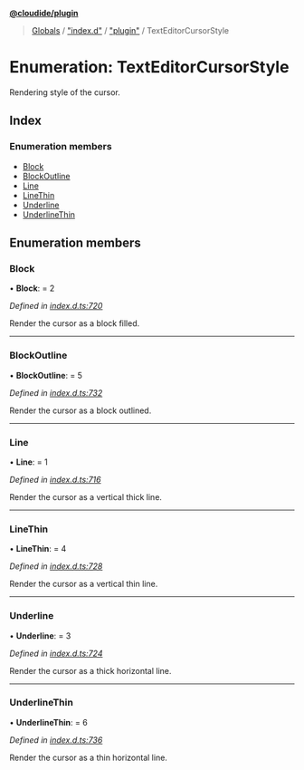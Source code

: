 **[@cloudide/plugin](../README.md)**

> [Globals](../README.md) / ["index.d"](../modules/_index_d_.md) / ["plugin"](../modules/_index_d_._plugin_.md) / TextEditorCursorStyle

# Enumeration: TextEditorCursorStyle

Rendering style of the cursor.

## Index

### Enumeration members

* [Block](_index_d_._plugin_.texteditorcursorstyle.md#block)
* [BlockOutline](_index_d_._plugin_.texteditorcursorstyle.md#blockoutline)
* [Line](_index_d_._plugin_.texteditorcursorstyle.md#line)
* [LineThin](_index_d_._plugin_.texteditorcursorstyle.md#linethin)
* [Underline](_index_d_._plugin_.texteditorcursorstyle.md#underline)
* [UnderlineThin](_index_d_._plugin_.texteditorcursorstyle.md#underlinethin)

## Enumeration members

### Block

•  **Block**:  = 2

*Defined in [index.d.ts:720](https://github.com/shuyaqian/cloudide-plugin-api/blob/9d985be/index.d.ts#L720)*

Render the cursor as a block filled.

___

### BlockOutline

•  **BlockOutline**:  = 5

*Defined in [index.d.ts:732](https://github.com/shuyaqian/cloudide-plugin-api/blob/9d985be/index.d.ts#L732)*

Render the cursor as a block outlined.

___

### Line

•  **Line**:  = 1

*Defined in [index.d.ts:716](https://github.com/shuyaqian/cloudide-plugin-api/blob/9d985be/index.d.ts#L716)*

Render the cursor as a vertical thick line.

___

### LineThin

•  **LineThin**:  = 4

*Defined in [index.d.ts:728](https://github.com/shuyaqian/cloudide-plugin-api/blob/9d985be/index.d.ts#L728)*

Render the cursor as a vertical thin line.

___

### Underline

•  **Underline**:  = 3

*Defined in [index.d.ts:724](https://github.com/shuyaqian/cloudide-plugin-api/blob/9d985be/index.d.ts#L724)*

Render the cursor as a thick horizontal line.

___

### UnderlineThin

•  **UnderlineThin**:  = 6

*Defined in [index.d.ts:736](https://github.com/shuyaqian/cloudide-plugin-api/blob/9d985be/index.d.ts#L736)*

Render the cursor as a thin horizontal line.
